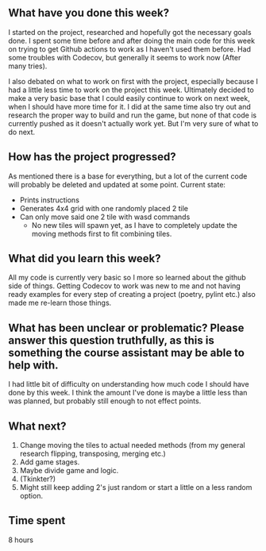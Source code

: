 ## What have you done this week?
I started on the project, researched and hopefully got the necessary goals done. 
I spent some time before and after doing the main code for this week on trying to get Github actions to work as I haven't used them before.
Had some troubles with Codecov, but generally it seems to work now (After many tries).

I also debated on what to work on first with the project, especially because I had a little less time to work on the project this week.
Ultimately decided to make a very basic base that I could easily continue to work on next week, when I should have more time for it.
I did at the same time also try out and research the proper way to build and run the game, but none of that code is currently pushed as it doesn't actually work yet.
But I'm very sure of what to do next.

## How has the project progressed?
As mentioned there is a base for everything, but a lot of the current code will probably be deleted and updated at some point.
Current state:
- Prints instructions
- Generates 4x4 grid with one randomly placed 2 tile
- Can only move said one 2 tile with wasd commands
  - No new tiles will spawn yet, as I have to completely update the moving methods first to fit combining tiles.

## What did you learn this week?
All my code is currently very basic so I more so learned about the github side of things. 
Getting Codecov to work was new to me and not having ready examples for every step of creating a project (poetry, pylint etc.) also made me re-learn those things.

## What has been unclear or problematic? Please answer this question truthfully, as this is something the course assistant may be able to help with.
I had little bit of difficulty on understanding how much code I should have done by this week.
I think the amount I've done is maybe a little less than was planned, but probably still enough to not effect points.

## What next?
1. Change moving the tiles to actual needed methods (from my general research flipping, transposing, merging etc.)
2. Add game stages.
3. Maybe divide game and logic.
4. (Tkinkter?)
5. Might still keep adding 2's just random or start a little on a less random option.

## Time spent
8 hours
